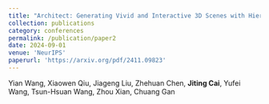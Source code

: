 ```yaml
---
title: "Architect: Generating Vivid and Interactive 3D Scenes with Hierarchical 2D Inpainting"
collection: publications
category: conferences
permalink: /publication/paper2
date: 2024-09-01
venue: 'NeurIPS'
paperurl: 'https://arxiv.org/pdf/2411.09823'
---
```


Yian Wang, Xiaowen Qiu, Jiageng Liu, Zhehuan Chen, **Jiting Cai**, Yufei Wang, Tsun-Hsuan Wang, Zhou Xian, Chuang Gan
